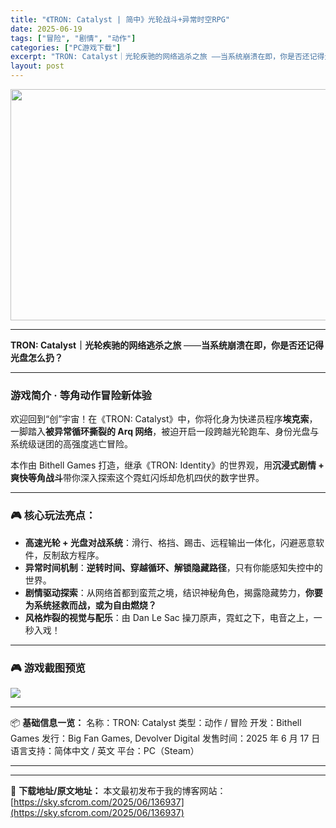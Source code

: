 ```yaml
---
title: "《TRON: Catalyst | 简中》光轮战斗+异常时空RPG"
date: 2025-06-19
tags: ["冒险", "剧情", "动作"]
categories: ["PC游戏下载"]
excerpt: "TRON: Catalyst｜光轮疾驰的网络逃杀之旅 ——当系统崩溃在即，你是否还记得光盘怎么扔？ 游戏简介 · 等角动作冒险新体验 欢迎回到“创”宇宙！在《TRON: Catalyst》中，你将化身为快递员程序埃克索，一脚踏入被异常循环撕裂的 Arq 网络，被迫开启一段跨越光轮跑车、身份光盘与系统&hellip;"
layout: post
---
```


<img class="aligncenter size-full wp-image-136938" src="https://sky.sfcrom.com/wp-content/uploads/2025/06/2025061903133435.webp" alt="" width="660" height="370" />

<hr />

<strong>TRON: Catalyst｜光轮疾驰的网络逃杀之旅</strong>
——<strong>当系统崩溃在即，你是否还记得光盘怎么扔？</strong>

<hr />

<h3>游戏简介 · 等角动作冒险新体验</h3>
欢迎回到“创”宇宙！在《TRON: Catalyst》中，你将化身为快递员程序<strong>埃克索</strong>，一脚踏入<strong>被异常循环撕裂的 Arq 网络</strong>，被迫开启一段跨越光轮跑车、身份光盘与系统级谜团的高强度逃亡冒险。

本作由 Bithell Games 打造，继承《TRON: Identity》的世界观，用<strong>沉浸式剧情 + 爽快等角战斗</strong>带你深入探索这个霓虹闪烁却危机四伏的数字世界。

<hr />

<h3>🎮 核心玩法亮点：</h3>
<ul>
 	<li><strong>高速光轮 + 光盘对战系统</strong>：滑行、格挡、踢击、远程输出一体化，闪避恶意软件，反制敌方程序。</li>
 	<li><strong>异常时间机制</strong>：<strong>逆转时间、穿越循环、解锁隐藏路径</strong>，只有你能感知失控中的世界。</li>
 	<li><strong>剧情驱动探索</strong>：从网络首都到蛮荒之境，结识神秘角色，揭露隐藏势力，<strong>你要为系统拯救而战，或为自由燃烧？</strong></li>
 	<li><strong>风格炸裂的视觉与配乐</strong>：由 Dan Le Sac 操刀原声，霓虹之下，电音之上，一秒入戏！</li>
</ul>

<hr />

<h3>🎮 游戏截图预览</h3>
<img src="https://shared.fastly.steamstatic.com/store_item_assets/steam/apps/3025590/cb8f32a144ae99ea707caed82a01e7982264e49e/ss_cb8f32a144ae99ea707caed82a01e7982264e49e.1920x1080.jpg?t=1750274326" />

<hr />

📦 <strong>基础信息一览：</strong>
名称：TRON: Catalyst
类型：动作 / 冒险
开发：Bithell Games
发行：Big Fan Games, Devolver Digital
发售时间：2025 年 6 月 17 日
语言支持：简体中文 / 英文
平台：PC（Steam）

<hr />

---
📖 **下载地址/原文地址：** 本文最初发布于我的博客网站：[https://sky.sfcrom.com/2025/06/136937](https://sky.sfcrom.com/2025/06/136937)
